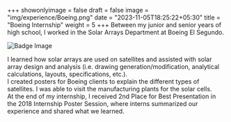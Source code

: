+++
showonlyimage = false
draft = false
image = "img/experience/Boeing.png"
date = "2023-11-05T18:25:22+05:30"
title = "Boeing Internship"
weight = 5
+++
Between my junior and senior years of high school, I worked in the Solar Arrays Department at Boeing El Segundo. 
<!--more-->
![Badge Image][1]

I learned how solar arrays are used on satellites and assisted with solar array design and analysis (i.e. drawing generation/modification, analytical calculations, layouts, specifications, etc.).  
I created posters for Boeing clients to explain the
different types of satellites. I was able to visit the manufacturing plants for the solar cells.  
At the end of my internship, I received 2nd Place for Best Presentation in the 2018 Internship Poster Session, where interns
summarized our experience and shared what we learned.

<!---
The PDF linking doesnt work. Not crucial so commenting out and leaving for later
<object data="img/experience/BoeingNewsletter.pdf" type="application/pdf" width="700px" height="700px">
    <embed src="img/experience/BoeingNewsletter.pdf">
        <p>This browser does not support PDFs. Please download the PDF to view it: <a href="img/experience/BoeingNewsletter.pdf">Download PDF</a>.</p>
    </embed>
</object>
-->


[1]: /img/experience/Boeingawards.jpg